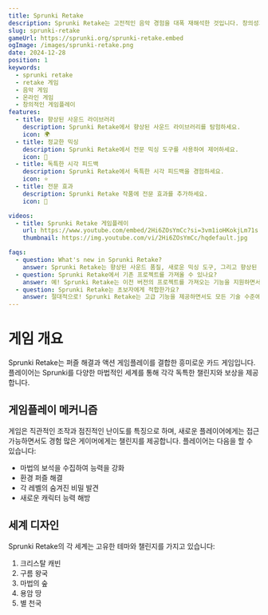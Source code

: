 ```yaml
---
title: Sprunki Retake
description: Sprunki Retake는 고전적인 음악 경험을 대폭 재해석한 것입니다. 창의성과 혁신이 만나 플레이어가 독특한 사운드 스케이프를 만들 수 있도록 도와줍니다.
slug: sprunki-retake
gameUrl: https://sprunki.org/sprunki-retake.embed
ogImage: /images/sprunki-retake.png
date: 2024-12-28
position: 1
keywords:
  - sprunki retake
  - retake 게임
  - 음악 게임
  - 온라인 게임
  - 창의적인 게임플레이
features:
  - title: 향상된 사운드 라이브러리
    description: Sprunki Retake에서 향상된 사운드 라이브러리를 탐험하세요.
    icon: 🌍
  - title: 정교한 믹싱
    description: Sprunki Retake에서 전문 믹싱 도구를 사용하여 제어하세요.
    icon: 🧩
  - title: 독특한 시각 피드백
    description: Sprunki Retake에서 독특한 시각 피드백을 경험하세요.
    icon: ⭐
  - title: 전문 효과
    description: Sprunki Retake 작품에 전문 효과를 추가하세요.
    icon: 💫

videos:
  - title: Sprunki Retake 게임플레이
    url: https://www.youtube.com/embed/2Hi6ZOsYmCc?si=3vm1ioHKokjLm71s
    thumbnail: https://img.youtube.com/vi/2Hi6ZOsYmCc/hqdefault.jpg

faqs:
  - question: What's new in Sprunki Retake?
    answer: Sprunki Retake는 향상된 사운드 품질, 새로운 믹싱 도구, 그리고 향상된 시각 피드백을 제공하여 더욱 높은 음악 경험을 제공합니다.
  - question: Sprunki Retake에서 기존 프로젝트를 가져올 수 있나요?
    answer: 예! Sprunki Retake는 이전 버전의 프로젝트를 가져오는 기능을 지원하면서도 새로운 향상 옵션을 제공합니다.
  - question: Sprunki Retake는 초보자에게 적합한가요?
    answer: 절대적으로! Sprunki Retake는 고급 기능을 제공하면서도 모든 기술 수준에 적합한 직관적인 인터페이스를 유지합니다.
---
```


# 게임 개요

Sprunki Retake는 퍼즐 해결과 액션 게임플레이를 결합한 흥미로운 카드 게임입니다. 플레이어는 Sprunki를 다양한 마법적인 세계를 통해 각각 독특한 챌린지와 보상을 제공합니다.

## 게임플레이 메커니즘

게임은 직관적인 조작과 점진적인 난이도를 특징으로 하며, 새로운 플레이어에게는 접근 가능하면서도 경험 많은 게이머에게는 챌린지를 제공합니다. 플레이어는 다음을 할 수 있습니다:

- 마법의 보석을 수집하여 능력을 강화
- 환경 퍼즐 해결
- 각 레벨의 숨겨진 비밀 발견
- 새로운 캐릭터 능력 해방

## 세계 디자인

Sprunki Retake의 각 세계는 고유한 테마와 챌린지를 가지고 있습니다:

1. 크리스탈 캐빈
2. 구름 왕국
3. 마법의 숲
4. 용암 땅
5. 별 천국